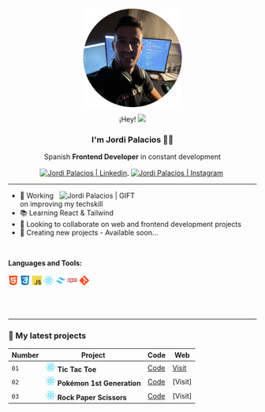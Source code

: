<p align="center">
  <img align="center" width="200" alt="Jordi Palacios" src="https://github.com/JordiPalacios/Fotos/blob/main/programando-modified-circle.png" />
  <p align="center">¡Hey! <img src="https://raw.githubusercontent.com/iampavangandhi/iampavangandhi/master/gifs/Hi.gif" width="30px"></p>
  <h3 align="center">
    I'm <strong>Jordi Palacios</strong> 👨‍💻
  </h3>
</p>

<p align="center">
  Spanish <strong>Frontend Developer</strong> in constant development
</p>

<p align="center">
  <a href="https://www.linkedin.com/in/jordi-palacios-g%C3%B3mez-529046164/" target="blank" style='margin-right:4px'>
    <img align="center" alt="Jordi Palacios | Linkedin" width="20px" src="https://github.com/TheDudeThatCode/TheDudeThatCode/blob/master/Assets/Linkedin.svg" />
  </a>
  <a href="https://www.instagram.com/palaciosweb/" target="blank" style='margin-right:4px'>
    <img align="center" alt="Jordi Palacios | Instagram" width="20px" src="https://github.com/TheDudeThatCode/TheDudeThatCode/blob/master/Assets/Instagram.svg" />
  </a>
</p>
<hr>

<p>
  <!-- Gift -->
  <img align="right" alt="Jordi Palacios | GIFT" src="https://media.giphy.com/media/qgQUggAC3Pfv687qPC/giphy.gif" width="400px"/>
</p>
<p style='margin:10px;'></p>

- 📌 Working on improving my techskill
- 📚 Learning React & Tailwind
- 🤝 Looking to collaborate on web and frontend development projects
- 🚧 Creating new projects - Available soon...
<br>

**Languages and Tools:**  
<br>
<code><img height="20" alt= "Jordi Palacios | html" src="https://raw.githubusercontent.com/devicons/devicon/master/icons/html5/html5-original.svg"></code>
<code><img height="20" alt ="Jordi Palacios | css" src="https://raw.githubusercontent.com/devicons/devicon/master/icons/css3/css3-original.svg"></code>
<code><img height="20" alt="Jordi Palacios | javaScript" src="https://raw.githubusercontent.com/devicons/devicon/master/icons/javascript/javascript-original.svg"></code>
<code><img height="20" alt="Jordi Palacios | react" src="https://raw.githubusercontent.com/devicons/devicon/master/icons/react/react-original.svg"></code>
<code><img height="20" alt="Jordi Palacios | tailwind" src="https://raw.githubusercontent.com/devicons/devicon/master/icons/tailwindcss/tailwindcss-plain.svg"></code>
<code><img height="20" alt="Jordi Palacios | npm" src="https://raw.githubusercontent.com/devicons/devicon/master/icons/npm/npm-original-wordmark.svg"></code>
<code><img height="20" alt="Jordi Palacios | git" src="https://raw.githubusercontent.com/devicons/devicon/master/icons/git/git-original.svg"></code>
<br>
<br>
<br>
<br>
<hr>

### 💾 My latest projects
Number | Project | Code | Web |
| --- | --- | --- | --- |
| `01`|<img height="20" src="https://raw.githubusercontent.com/devicons/devicon/master/icons/react/react-original.svg"/><b> Tic Tac Toe </b> | [Code](https://github.com/JordiPalacios/TicTacToe/tree/master/01-TicTacToe) | [Visit](https://palacios-react01.surge.sh/) |
| `02`|<img height="20" src="https://raw.githubusercontent.com/devicons/devicon/master/icons/react/react-original.svg"/><b> Pokémon 1st Generation </b>| [Code](https://github.com/JordiPalacios/Pokemon1stGeneration) | [Visit] |
| `03`|<img height="20" src="https://raw.githubusercontent.com/devicons/devicon/master/icons/react/react-original.svg"/><b> Rock Paper Scissors </b>| [Code](https://github.com/JordiPalacios/RockPaperScissors) | [Visit] |
